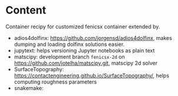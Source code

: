 # Content

Container recipy for customized fenicsx container extended by.

* adios4dolfinx: https://github.com/jorgensd/adios4dolfinx, makes dumping and loading dolfinx solutions easier.
* jupytext: helps versioning Jupyter notebooks as plain text
* matscipy: development branch `fenicsx-2d` on https://github.com/jotelha/matscipy.git, matscipy 2d solver
* SurfaceTopography: https://contactengineering.github.io/SurfaceTopography/, helps computing roughness parameters
* snakemake: 
